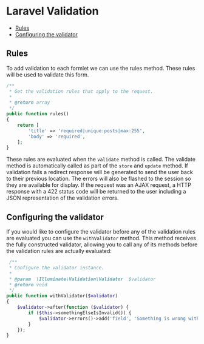 # Laravel Validation

- [Rules](#rules)
- [Configuring the validator](#configuring-the-validator)

## Rules

To add validation to each formlet we can use the rules method. These rules will be used to validate this form.

```php
/**
 * Get the validation rules that apply to the request.
 *
 * @return array
 */
public function rules()
{
    return [
        'title' => 'required|unique:posts|max:255',
        'body' => 'required',
    ];
}
```

These rules are evaluated when the `validate` method is called. The validate method is automatically called as part of the `store` and `update` method. If validation fails a redirect response will be generated to send the user back to their previous location. The errors will also be flashed to the session so they are available for display. If the request was an AJAX request, a HTTP response with a 422 status code will be returned to the user including a JSON representation of the validation errors.
 
## Configuring the validator 

If you would like to configure the validator before any of the validation rules are evaluated you can use the `withValidator` method. This method receives the fully constructed validator, allowing you to call any of its methods before the validation rules are actually evaluated:

```php
 /**
 * Configure the validator instance.
 *
 * @param  \Illuminate\Validation\Validator  $validator
 * @return void
 */
public function withValidator($validator)
{
    $validator->after(function ($validator) {
        if ($this->somethingElseIsInvalid()) {
            $validator->errors()->add('field', 'Something is wrong with this field!');
        }
    });
}
```